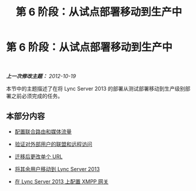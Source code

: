 ﻿---
title: 第 6 阶段：从试点部署移动到生产中
TOCTitle: 第 6 阶段：从试点部署移动到生产中
ms:assetid: f06425f8-0971-4dd6-9c3c-d400b4a95155
ms:mtpsurl: https://technet.microsoft.com/zh-cn/library/JJ721932(v=OCS.15)
ms:contentKeyID: 49888678
ms.date: 05/19/2016
mtps_version: v=OCS.15
ms.translationtype: HT
---

# 第 6 阶段：从试点部署移动到生产中

 

_**上一次修改主题：** 2012-10-19_

本节中的主题描述了在将 Lync Server 2013 的部署从测试部署移动到生产级别部署之前必须完成的任务。

## 本部分内容

  - [配置联合路由和媒体流量](configure-federation-routes-and-media-traffic.md)

  - [验证对外部用户的联盟和远程访问](verify-federation-and-remote-access-for-external-users.md)

  - [迁移后更改单个 URL](change-simple-urls-after-migration.md)

  - [将其余用户移动到 Lync Server 2013](move-remaining-users-to-lync-server-2013.md)

  - [在 Lync Server 2013 上配置 XMPP 网关](configure-xmpp-gateway-on-lync-server-2013.md)

